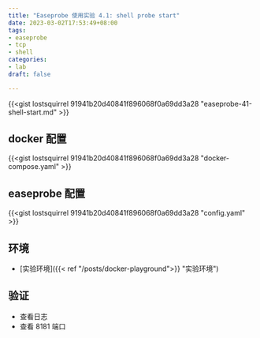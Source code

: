 ```yaml
---
title: "Easeprobe 使用实验 4.1: shell probe start"
date: 2023-03-02T17:53:49+08:00
tags:
- easeprobe
- tcp
- shell
categories:
- lab
draft: false

---
```

{{<gist lostsquirrel 91941b20d40841f896068f0a69dd3a28 "easeprobe-41-shell-start.md" >}}

## docker 配置
{{<gist lostsquirrel 91941b20d40841f896068f0a69dd3a28 "docker-compose.yaml" >}}

## easeprobe 配置
{{<gist lostsquirrel 91941b20d40841f896068f0a69dd3a28 "config.yaml" >}}

## 环境

- [实验环境]({{< ref "/posts/docker-playground">}} "实验环境")

## 验证

- 查看日志
- 查看 8181 端口